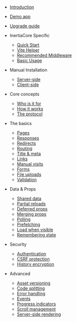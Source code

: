 <!-- - [Installation](/)
- [Usage](/usage.md)
- [Server-Side Rendering](/server-side-rendering.md)
- [Vite Helper](/vite-helper.md) -->

- [Introduction](/)
- [Demo app](/demo-application.md)
- [Upgrade guide](/upgrade-guide.md)

- InertiaCore Specific

  - [Quick Start](/core/quick-start.md)
  - [Vite Helper](/core/vite-helper.md)
  - [Recommended Middleware](/core/recommended-middleware.md)
  - [Basic Usage](/core/usage.md)

- Manual Installation

  - [Server-side](/server-side-setup.md)
  - [Client-side](/client-side-setup.md)

- Core concepts

  - [Who is it for](/who-is-it-for.md)
  - [How it works](/how-it-works.md)
  - [The protocol](/the-protocol.md)

- The basics

  - [Pages](/pages.md)
  - [Responses](/responses.md)
  - [Redirects](/redirects.md)
  - [Routing](/routing.md)
  - [Title & meta](/title-and-meta.md)
  - [Links](/links.md)
  - [Manual visits](/manual-visits.md)
  - [Forms](/forms.md)
  - [File uploads](/file-uploads.md)
  - [Validation](/validation.md)

- Data & Props

  - [Shared data](/shared-data.md)
  - [Partial reloads](/partial-reloads.md)
  - [Deferred props](/deferred-props.md)
  - [Merging props](/merging-props.md)
  - [Polling](/polling.md)
  - [Prefetching](/prefetching.md)
  - [Load when visible](/load-when-visible.md)
  - [Remembering state](/remembering-state.md)

- Security

  - [Authentication](/authentication.md)
  - [CSRF protection](/csrf-protection.md)
  - [History encryption](/history-encryption.md)

- Advanced

  - [Asset versioning](/asset-versioning.md)
  - [Code splitting](/code-splitting.md)
  - [Error handling](/error-handling.md)
  - [Events](/events.md)
  - [Progress indicators](/progress-indicators.md)
  - [Scroll management](/scroll-management.md)
  - [Server-side rendering](/server-side-rendering.md)
